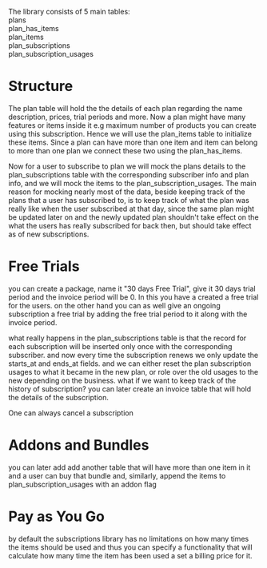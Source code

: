 The library consists of 5 main tables: <br>
plans <br>
plan_has_items <br>
plan_items <br>
plan_subscriptions <br>
plan_subscription_usages

Structure
=========
The plan table will hold the the details of each plan regarding the name description, prices, trial periods and more.
Now a plan might have many features or items inside it e.g  maximum number of products you can create using this subscription.
Hence we will use the plan_items table to initialize these items.
Since a plan can have more than one item and item can belong to more than one plan we connect these two using the plan_has_items.

Now for a user to subscribe to plan we will mock the plans details to the plan_subscriptions table with the corresponding subscriber
info and plan info, and we will mock the items to the plan_subscription_usages.
The main reason for mocking nearly most of the data, beside keeping track of the plans that a user has subscribed to, is to keep 
track of what the plan was really like when the user subscribed at that day, since the same plan might be updated later on 
and the newly updated plan shouldn't take effect on the what the users has really subscribed for back then, but should take effect
as of new subscriptions.

Free Trials
==========
you can create a package, name it "30 days Free Trial", give it 30 days trial period and the invoice period will be 0.
In this you have a created a free trial for the users.
on the other hand you can as well give an ongoing subscription a free trial by adding the free trial period to it along with the
invoice period.

what really happens in the plan_subscriptions table is that the record for each subscription will be inserted only once with the 
corresponding subscriber. and now every time the subscription renews we only update the starts_at and ends_at fields.
and we can either reset the plan subscription usages to what it became in the new plan, or role over the old usages to the new
depending on the business.
what if we want to keep track of the history of subscription? you can later create an invoice table that will hold the details of
the subscription. 

One can always cancel a subscription

Addons and Bundles
==================
you can later add add another table that will have more than one item in it and a user can buy that bundle and, similarly, 
append the items to plan_subscription_usages with an addon flag 

Pay as You Go
=============
by default the subscriptions library has no limitations on how many times the items should be used and thus you can specify 
a functionality that will calculate how many time the item has been used a set a billing price for it.


